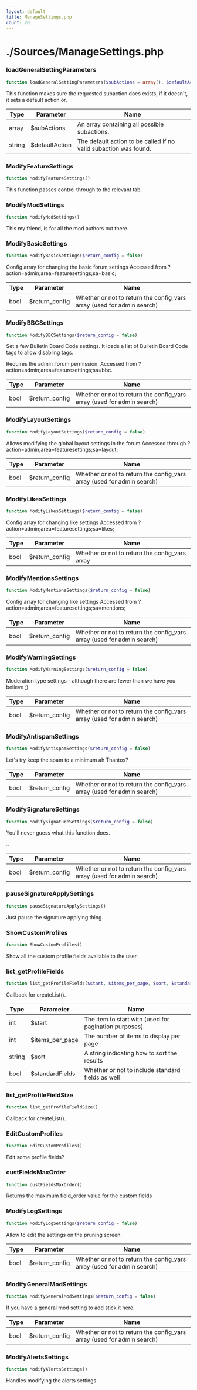 ```yaml
---
layout: default
title: ManageSettings.php
count: 20
---
```


# ./Sources/ManageSettings.php

### loadGeneralSettingParameters

```php
function loadGeneralSettingParameters($subActions = array(), $defaultAction = null)
```
This function makes sure the requested subaction does exists, if it doesn't, it sets a default action or.



Type|Parameter|Name
---|---|---
array|$subActions|An array containing all possible subactions.
string|$defaultAction|The default action to be called if no valid subaction was found.

### ModifyFeatureSettings

```php
function ModifyFeatureSettings()
```
This function passes control through to the relevant tab.




### ModifyModSettings

```php
function ModifyModSettings()
```
This my friend, is for all the mod authors out there.




### ModifyBasicSettings

```php
function ModifyBasicSettings($return_config = false)
```
Config array for changing the basic forum settings
Accessed  from ?action=admin;area=featuresettings;sa=basic;



Type|Parameter|Name
---|---|---
bool|$return_config|Whether or not to return the config_vars array (used for admin search)

### ModifyBBCSettings

```php
function ModifyBBCSettings($return_config = false)
```
Set a few Bulletin Board Code settings. It loads a list of Bulletin Board Code tags to allow disabling tags.

Requires the admin_forum permission.
Accessed from ?action=admin;area=featuresettings;sa=bbc.

Type|Parameter|Name
---|---|---
bool|$return_config|Whether or not to return the config_vars array (used for admin search)

### ModifyLayoutSettings

```php
function ModifyLayoutSettings($return_config = false)
```
Allows modifying the global layout settings in the forum
Accessed through ?action=admin;area=featuresettings;sa=layout;



Type|Parameter|Name
---|---|---
bool|$return_config|Whether or not to return the config_vars array (used for admin search)

### ModifyLikesSettings

```php
function ModifyLikesSettings($return_config = false)
```
Config array for changing like settings
Accessed  from ?action=admin;area=featuresettings;sa=likes;



Type|Parameter|Name
---|---|---
bool|$return_config|Whether or not to return the config_vars array

### ModifyMentionsSettings

```php
function ModifyMentionsSettings($return_config = false)
```
Config array for changing like settings
Accessed  from ?action=admin;area=featuresettings;sa=mentions;



Type|Parameter|Name
---|---|---
bool|$return_config|Whether or not to return the config_vars array (used for admin search)

### ModifyWarningSettings

```php
function ModifyWarningSettings($return_config = false)
```
Moderation type settings - although there are fewer than we have you believe ;)



Type|Parameter|Name
---|---|---
bool|$return_config|Whether or not to return the config_vars array (used for admin search)

### ModifyAntispamSettings

```php
function ModifyAntispamSettings($return_config = false)
```
Let's try keep the spam to a minimum ah Thantos?



Type|Parameter|Name
---|---|---
bool|$return_config|Whether or not to return the config_vars array (used for admin search)

### ModifySignatureSettings

```php
function ModifySignatureSettings($return_config = false)
```
You'll never guess what this function does.

..

Type|Parameter|Name
---|---|---
bool|$return_config|Whether or not to return the config_vars array (used for admin search)

### pauseSignatureApplySettings

```php
function pauseSignatureApplySettings()
```
Just pause the signature applying thing.




### ShowCustomProfiles

```php
function ShowCustomProfiles()
```
Show all the custom profile fields available to the user.




### list_getProfileFields

```php
function list_getProfileFields($start, $items_per_page, $sort, $standardFields)
```
Callback for createList().



Type|Parameter|Name
---|---|---
int|$start|The item to start with (used for pagination purposes)
int|$items_per_page|The number of items to display per page
string|$sort|A string indicating how to sort the results
bool|$standardFields|Whether or not to include standard fields as well

### list_getProfileFieldSize

```php
function list_getProfileFieldSize()
```
Callback for createList().




### EditCustomProfiles

```php
function EditCustomProfiles()
```
Edit some profile fields?




### custFieldsMaxOrder

```php
function custFieldsMaxOrder()
```
Returns the maximum field_order value for the custom fields




### ModifyLogSettings

```php
function ModifyLogSettings($return_config = false)
```
Allow to edit the settings on the pruning screen.



Type|Parameter|Name
---|---|---
bool|$return_config|Whether or not to return the config_vars array (used for admin search)

### ModifyGeneralModSettings

```php
function ModifyGeneralModSettings($return_config = false)
```
If you have a general mod setting to add stick it here.



Type|Parameter|Name
---|---|---
bool|$return_config|Whether or not to return the config_vars array (used for admin search)

### ModifyAlertsSettings

```php
function ModifyAlertsSettings()
```
Handles modifying the alerts settings




